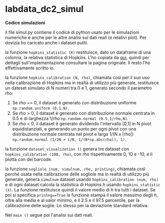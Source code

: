 # labdata_dc2_simul
**Codice simulazioni**

il file simul.py contiene il codice di python usato per le simulazioni numeriche e anche per le altre analisi sui dati reali (e relativi plot). Per dovizia ho caricato anche i dataset puliti.

la funzione ``hopkins_statistic (X)`` restituisce, dato un dataframe di una colonna, la relativa statistica di Hopkins. L'ho copiata da [qui](https://github.com/prathmachowksey/Hopkins-Statistic-Clustering-Tendency/blob/master/.ipynb_checkpoints/Hopkins-Statistic-Clustering-Tendency-checkpoint.ipynb), quindi per dettagli sull'implementazione consultare la pagina originale. Il resto l'ho effettivamente scritto io.

la funzione ``hopkins_calibration (N, rho)``, chiamata così per il suo uso nella calibrazione di Hopkins ma in realtà di utilizzo più generale, restituisce un dateset simulato di N numeri tra 0 e 1, generato secondo il parametro rho:

1. Se rho == 0, il dataset è generato con distribuzione uniforme ``np.random.uniform (0,1,N)``.
2. Se rho > 0, il dataset è generato con distribuzione normale centrata in 0.5 e di larghezza 1/rho ``np.random.normal (0.5,1/rho,N)``.
3. Se rho < 0, il dataset è generato dividendo l'intervallo [0,1] in N pivot equidistanziati, e generando un punto per ogni pivot con una distribuzione normale centrata nel pivot e larga 1/(N x |rho|) ``np.random.normal (1/2N + i/N, 1/(N*np.abs(rho)), 1)``.

la funzione ``dataset_visualization ()`` genera tre dataset con ``hopkins_calibration (100, rho)``, con rho rispettivamente 0, 10 e -10, e li plotta con dei barcode.

la funzione ``sogliole (num, simulnum, rho, printing)``, chiamata così perché usata nella calibrazione delle sogliole ma in realtà di utilizzo più generale, genera ``simulnum`` dataset usando ``hopkins_calibration (num, rho)`` e di ogni dataset calcola la statistica di Hopkins *h* usando ``hopkins_statistic (X)``. La funzione restituisce quindi il valore medio di *h* tra tutti i dataset. Se poi si specifica ``printng==True`` la funzione stampa il valore massimo degli *h*, oltre alla media e al valor minimo, e il 2.5 e il 97.5 percentile, per la calibrazione delle soglie. Lo stesso per la deviazione standard relativa.

Nel ``main ()`` segue poi l'analisi sui dati reali.
